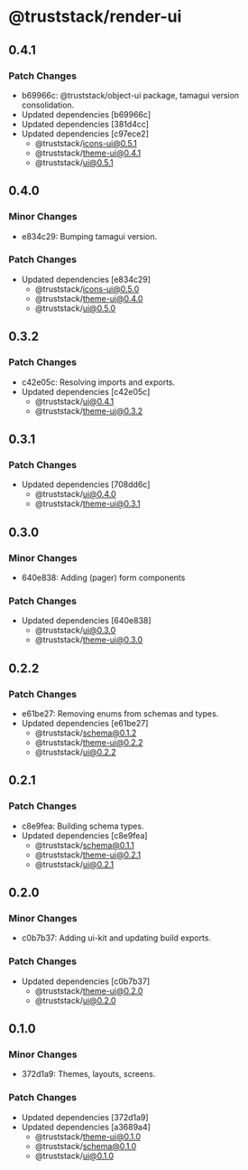 # @truststack/render-ui

## 0.4.1

### Patch Changes

- b69966c: @truststack/object-ui package, tamagui version consolidation.
- Updated dependencies [b69966c]
- Updated dependencies [381d4cc]
- Updated dependencies [c97ece2]
  - @truststack/icons-ui@0.5.1
  - @truststack/theme-ui@0.4.1
  - @truststack/ui@0.5.1

## 0.4.0

### Minor Changes

- e834c29: Bumping tamagui version.

### Patch Changes

- Updated dependencies [e834c29]
  - @truststack/icons-ui@0.5.0
  - @truststack/theme-ui@0.4.0
  - @truststack/ui@0.5.0

## 0.3.2

### Patch Changes

- c42e05c: Resolving imports and exports.
- Updated dependencies [c42e05c]
  - @truststack/ui@0.4.1
  - @truststack/theme-ui@0.3.2

## 0.3.1

### Patch Changes

- Updated dependencies [708dd6c]
  - @truststack/ui@0.4.0
  - @truststack/theme-ui@0.3.1

## 0.3.0

### Minor Changes

- 640e838: Adding (pager) form components

### Patch Changes

- Updated dependencies [640e838]
  - @truststack/ui@0.3.0
  - @truststack/theme-ui@0.3.0

## 0.2.2

### Patch Changes

- e61be27: Removing enums from schemas and types.
- Updated dependencies [e61be27]
  - @truststack/schema@0.1.2
  - @truststack/theme-ui@0.2.2
  - @truststack/ui@0.2.2

## 0.2.1

### Patch Changes

- c8e9fea: Building schema types.
- Updated dependencies [c8e9fea]
  - @truststack/schema@0.1.1
  - @truststack/theme-ui@0.2.1
  - @truststack/ui@0.2.1

## 0.2.0

### Minor Changes

- c0b7b37: Adding ui-kit and updating build exports.

### Patch Changes

- Updated dependencies [c0b7b37]
  - @truststack/theme-ui@0.2.0
  - @truststack/ui@0.2.0

## 0.1.0

### Minor Changes

- 372d1a9: Themes, layouts, screens.

### Patch Changes

- Updated dependencies [372d1a9]
- Updated dependencies [a3689a4]
  - @truststack/theme-ui@0.1.0
  - @truststack/schema@0.1.0
  - @truststack/ui@0.1.0
